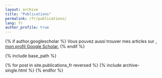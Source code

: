 ```yaml
---
layout: archive
title: "Publications"
permalink: /fr/publications/
lang: fr
author_profile: true
---
```


{% if author.googlescholar %}
  Vous pouvez aussi trouver mes articles sur <u><a href="{{author.googlescholar}}">, mon profil Google Scholar</a>.</u>
{% endif %}

{% include base_path %}

{% for post in site.publications_fr reversed %}
  {% include archive-single.html %}
{% endfor %}
